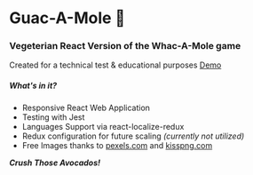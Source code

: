 
# Guac-A-Mole 🥑
### **Vegeterian React Version of the Whac-A-Mole game**
Created for a technical test & educational purposes
[Demo](https://guac-a-mole.herokuapp.com/)

##### What's in it?
- Responsive React Web Application
- Testing with Jest  
- Languages Support via react-localize-redux
- Redux configuration for future scaling *(currently not utilized)*
 - Free Images thanks to [pexels.com](https://www.pexels.com) and [kisspng.com](https://www.kisspng.com/)

***Crush Those Avocados!***